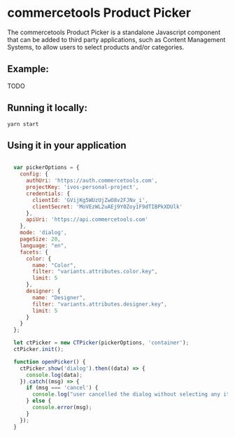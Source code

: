 # commercetools Product Picker

The commercetools Product Picker is a standalone Javascript component that can be added to third party applications, 
such as Content Management Systems, to allow users to select products and/or categories.

## Example:

TODO

## Running it locally:

```
yarn start
``` 

## Using it in your application

```javascript

  var pickerOptions = {
    config: {
      authUri: 'https://auth.commercetools.com',
      projectKey: 'ivos-personal-project',
      credentials: {
        clientId: 'GVijKg5WUzUjZwO8v2FJNv_i',
        clientSecret: 'MoVEzWL2uAEj9Y0Zoy1F9dTIBPkXDUlk'
      },
      apiUri: 'https://api.commercetools.com'
    },
    mode: 'dialog',
    pageSize: 20,
    language: "en",
    facets: {
      color: {
        name: "Color",
        filter: "variants.attributes.color.key",
        limit: 5
      },
      designer: {
        name: "Designer",
        filter: "variants.attributes.designer.key",
        limit: 5
      }
    }
  };

  let ctPicker = new CTPicker(pickerOptions, 'container');
  ctPicker.init();

  function openPicker() {
    ctPicker.show('dialog').then((data) => {
      console.log(data);
    }).catch((msg) => {
      if (msg === 'cancel') {
        console.log("user cancelled the dialog without selecting any items");
      } else {
        console.error(msg);
      }
    });
  }

```
